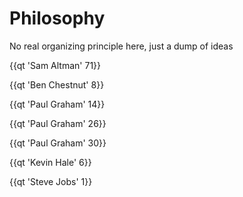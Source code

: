 # Philosophy

No real organizing principle here, just a dump of ideas

{{qt 'Sam Altman' 71}}

{{qt 'Ben Chestnut' 8}}

{{qt 'Paul Graham' 14}}

{{qt 'Paul Graham' 26}}

{{qt 'Paul Graham' 30}}

{{qt 'Kevin Hale' 6}}

{{qt 'Steve Jobs' 1}}